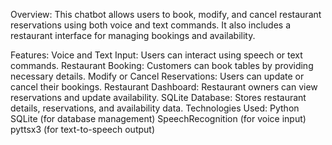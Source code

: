 Overview:
This chatbot allows users to book, modify, and cancel restaurant reservations using both voice and text commands. It also includes a restaurant interface for managing bookings and availability.

Features:
Voice and Text Input: Users can interact using speech or text commands.
Restaurant Booking: Customers can book tables by providing necessary details.
Modify or Cancel Reservations: Users can update or cancel their bookings.
Restaurant Dashboard: Restaurant owners can view reservations and update availability.
SQLite Database: Stores restaurant details, reservations, and availability data.
Technologies Used:
Python
SQLite (for database management)
SpeechRecognition (for voice input)
pyttsx3 (for text-to-speech output)









